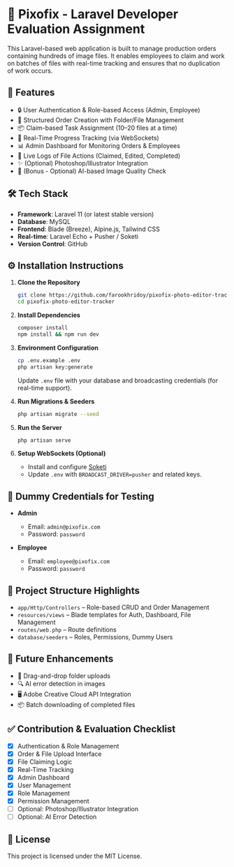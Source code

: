 
# 📸 Pixofix - Laravel Developer Evaluation Assignment

This Laravel-based web application is built to manage production orders containing hundreds of image files. It enables employees to claim and work on batches of files with real-time tracking and ensures that no duplication of work occurs.

## 🚀 Features

- 🔒 User Authentication & Role-based Access (Admin, Employee)
- 📁 Structured Order Creation with Folder/File Management
- 📦 Claim-based Task Assignment (10–20 files at a time)
- 🔄 Real-Time Progress Tracking (via WebSockets)
- 📊 Admin Dashboard for Monitoring Orders & Employees
- 📝 Live Logs of File Actions (Claimed, Edited, Completed)
- ✨ (Optional) Photoshop/Illustrator Integration
- 🤖 (Bonus - Optional) AI-based Image Quality Check

## 🛠️ Tech Stack

- **Framework**: Laravel 11 (or latest stable version)
- **Database**: MySQL
- **Frontend**: Blade (Breeze), Alpine.js, Tailwind CSS
- **Real-time**: Laravel Echo + Pusher / Soketi
- **Version Control**: GitHub

## ⚙️ Installation Instructions

1. **Clone the Repository**
   ```bash
   git clone https://github.com/farookhridoy/pixofix-photo-editor-tracker.git
   cd pixofix-photo-editor-tracker
   ```

2. **Install Dependencies**
   ```bash
   composer install
   npm install && npm run dev
   ```

3. **Environment Configuration**
   ```bash
   cp .env.example .env
   php artisan key:generate
   ```

   Update `.env` file with your database and broadcasting credentials (for real-time support).

4. **Run Migrations & Seeders**
   ```bash
   php artisan migrate --seed
   ```

5. **Run the Server**
   ```bash
   php artisan serve
   ```

6. **Setup WebSockets (Optional)**
   - Install and configure [Soketi](https://docs.soketi.app/)
   - Update `.env` with `BROADCAST_DRIVER=pusher` and related keys.

## 🧪 Dummy Credentials for Testing

- **Admin**
  - Email: `admin@pixofix.com`
  - Password: `password`

- **Employee**
  - Email: `employee@pixofix.com`
  - Password: `password`

## 📁 Project Structure Highlights

- `app/Http/Controllers` – Role-based CRUD and Order Management
- `resources/views` – Blade templates for Auth, Dashboard, File Management
- `routes/web.php` – Route definitions
- `database/seeders` – Roles, Permissions, Dummy Users

## 📌 Future Enhancements

- 📂 Drag-and-drop folder uploads
- 🔍 AI error detection in images
- 🖥 Adobe Creative Cloud API Integration
- 📦 Batch downloading of completed files

## ✅ Contribution & Evaluation Checklist

- [x] Authentication & Role Management
- [x] Order & File Upload Interface
- [x] File Claiming Logic
- [x] Real-Time Tracking
- [x] Admin Dashboard
- [x] User Management
- [x] Role Management
- [x] Permission Management
- [ ] Optional: Photoshop/Illustrator Integration
- [ ] Optional: AI Error Detection

## 📄 License

This project is licensed under the MIT License.
